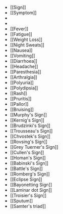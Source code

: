 - [[Sign]]
- [[Symptom]]
-
-
- [[Fever]]
- [[Fatigue]]
- [[Weight Loss]]
- [[Night Sweats]]
- [[Nausea]]
- [[Vomiting]]
- [[Diarrhoea]]
- [[Headache]]
- [[Paresthesia]]
- [[Arthralgia]]
- [[Polyuria]]
- [[Polydipsia]]
- [[Rash]]
- [[Pruritis]]
- [[Pallor]]
- [[Bruising]]
- [[Murphy's Sign]]
- [[Kernig's Sign]]
- [[Brudzinki's Sign]]
- [[Trousseau's Sign]]
- [[Chvostek's Sign]]
- [[Rovsing's Sign]]
- [[Grey Tuerner's Sign]]
- [[Cullen's Sign]]
- [[Homan's Sign]]
- [[Babinski's Sign]]
- [[Battle's Sign]]
- [[Romberg's Sign]]
- [[Eclipse Sign]]
- [[Bayonetting Sign]]
- [[Laminar dot Sign]]
- [[Troisier's Sign]]
- [[Sputum]]
- [[Samter's triad]]